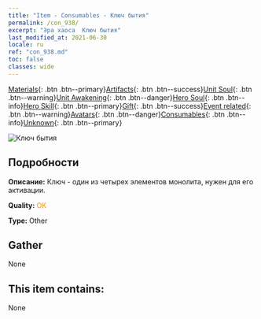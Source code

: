 ```yaml
---
title: "Item - Consumables - Ключ бытия"
permalink: /con_938/
excerpt: "Эра хаоса  Ключ бытия"
last_modified_at: 2021-06-30
locale: ru
ref: "con_938.md"
toc: false
classes: wide
---
```

 [Materials](/ItemsRU/){: .btn .btn--primary}[Artifacts](/ItemsRU/Artifacts/){: .btn .btn--success}[Unit Soul](/ItemsRU/UnitSoul/){: .btn .btn--warning}[Unit Awakening](/ItemsRU/UnitAwakening/){: .btn .btn--danger}[Hero Soul](/ItemsRU/HeroSoul/){: .btn .btn--info}[Hero Skill](/ItemsRU/HeroSkill/){: .btn .btn--primary}[Gift](/ItemsRU/Gift/){: .btn .btn--success}[Event related](/ItemsRU/Events/){: .btn .btn--warning}[Avatars](/ItemsRU/Avatars/){: .btn .btn--danger}[Consumables](/ItemsRU/Consumables/){: .btn .btn--info}[Unknown](/ItemsRU/Unknown/){: .btn .btn--primary}

 ![Ключ бытия](/images/t/i_40026.png)

## Подробности
 **Описание:** Ключ - один из четырех элементов монолита, нужен для его активации.

 **Quality:** <span style="color: #FF8C00">OK</span>

 **Type:** Other

## Gather

  None

## This item contains:

  None

